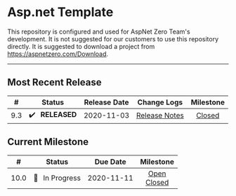 # Asp.net Template

This repository is configured and used for AspNet Zero Team's development. 
It is not suggested for our customers to use this repository directly. It is suggested to download a project from https://aspnetzero.com/Download.

____________

## Most Recent Release

|  #   |     Status     |  Release Date  |                         Change Logs                          |                          Milestone                           |
| :--: | :------------: | :--------: | :----------------------------------------------------------: | :----------------------------------------------------------: |
| 9.3 | ✔️ &thinsp; **RELEASED** | 2020-11-03 | [Release Notes](https://docs.aspnetzero.com/en/common/latest/Change-Logs) | [Closed](https://github.com/aspnetzero/aspnet-zero-core/milestone/78?closed=1) |

## Current Milestone
|  #   |    Status     |  Due Date  |                          Milestone                           |
| :--: | :-----------: | :--------: | :----------------------------------------------------------: |
| 10.0  | 🚧 &thinsp; In Progress | 2020-11-11 | [Open](https://github.com/aspnetzero/aspnet-zero-core/milestone/79)<br>[Closed](https://github.com/aspnetzero/aspnet-zero-core/milestone/79?closed=1) |

